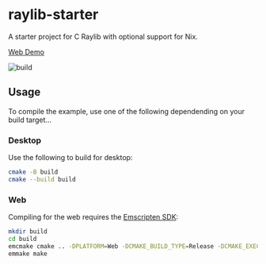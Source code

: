 # raylib-starter

A starter project for C Raylib with optional support for Nix.

[Web Demo](https://krscott.github.io/raylib-starter/raylib-starter.html)

![build](https://github.com/krscott/raylib-starter/actions/workflows/build.yml/badge.svg)

## Usage

To compile the example, use one of the following dependending on your build target...

### Desktop

Use the following to build for desktop:

``` bash
cmake -B build
cmake --build build
```

### Web

Compiling for the web requires the [Emscripten SDK](https://emscripten.org/docs/getting_started/downloads.html):

``` bash
mkdir build
cd build
emcmake cmake .. -DPLATFORM=Web -DCMAKE_BUILD_TYPE=Release -DCMAKE_EXECUTABLE_SUFFIX=".html"
emmake make
```
